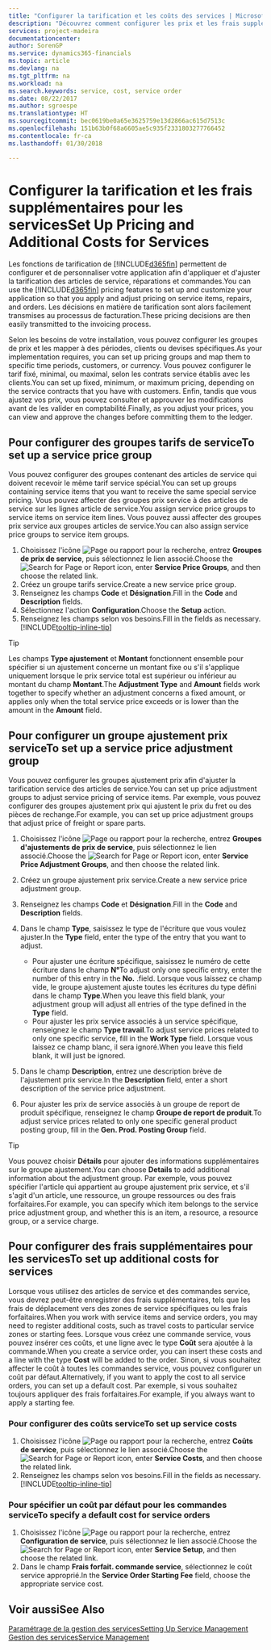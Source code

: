 ```yaml
---
title: "Configurer la tarification et les coûts des services | Microsoft Docs"
description: "Découvrez comment configurer les prix et les frais supplémentaires des services."
services: project-madeira
documentationcenter: 
author: SorenGP
ms.service: dynamics365-financials
ms.topic: article
ms.devlang: na
ms.tgt_pltfrm: na
ms.workload: na
ms.search.keywords: service, cost, service order
ms.date: 08/22/2017
ms.author: sgroespe
ms.translationtype: HT
ms.sourcegitcommit: bec0619be0a65e3625759e13d2866ac615d7513c
ms.openlocfilehash: 151b63b0f68a6605ae5c935f2331803277766452
ms.contentlocale: fr-ca
ms.lasthandoff: 01/30/2018

---
```


# <a name="set-up-pricing-and-additional-costs-for-services"></a><span data-ttu-id="9bbf0-103">Configurer la tarification et les frais supplémentaires pour les services</span><span class="sxs-lookup"><span data-stu-id="9bbf0-103">Set Up Pricing and Additional Costs for Services</span></span>
<span data-ttu-id="9bbf0-104">Les fonctions de tarification de [!INCLUDE[d365fin](includes/d365fin_md.md)] permettent de configurer et de personnaliser votre application afin d'appliquer et d'ajuster la tarification des articles de service, réparations et commandes.</span><span class="sxs-lookup"><span data-stu-id="9bbf0-104">You can use the [!INCLUDE[d365fin](includes/d365fin_md.md)] pricing features to set up and customize your application so that you apply and adjust pricing on service items, repairs, and orders.</span></span> <span data-ttu-id="9bbf0-105">Les décisions en matière de tarification sont alors facilement transmises au processus de facturation.</span><span class="sxs-lookup"><span data-stu-id="9bbf0-105">These pricing decisions are then easily transmitted to the invoicing process.</span></span>  
  
<span data-ttu-id="9bbf0-106">Selon les besoins de votre installation, vous pouvez configurer les groupes de prix et les mapper à des périodes, clients ou devises spécifiques.</span><span class="sxs-lookup"><span data-stu-id="9bbf0-106">As your implementation requires, you can set up pricing groups and map them to specific time periods, customers, or currency.</span></span> <span data-ttu-id="9bbf0-107">Vous pouvez configurer le tarif fixé, minimal, ou maximal, selon les contrats service établis avec les clients.</span><span class="sxs-lookup"><span data-stu-id="9bbf0-107">You can set up fixed, minimum, or maximum pricing, depending on the service contracts that you have with customers.</span></span> <span data-ttu-id="9bbf0-108">Enfin, tandis que vous ajustez vos prix, vous pouvez consulter et approuver les modifications avant de les valider en comptabilité.</span><span class="sxs-lookup"><span data-stu-id="9bbf0-108">Finally, as you adjust your prices, you can view and approve the changes before committing them to the ledger.</span></span>  

## <a name="to-set-up-a-service-price-group"></a><span data-ttu-id="9bbf0-109">Pour configurer des groupes tarifs de service</span><span class="sxs-lookup"><span data-stu-id="9bbf0-109">To set up a service price group</span></span>
<span data-ttu-id="9bbf0-110">Vous pouvez configurer des groupes contenant des articles de service qui doivent recevoir le même tarif service spécial.</span><span class="sxs-lookup"><span data-stu-id="9bbf0-110">You can set up groups containing service items that you want to receive the same special service pricing.</span></span> <span data-ttu-id="9bbf0-111">Vous pouvez affecter des groupes prix service à des articles de service sur les lignes article de service.</span><span class="sxs-lookup"><span data-stu-id="9bbf0-111">You assign service price groups to service items on service item lines.</span></span> <span data-ttu-id="9bbf0-112">Vous pouvez aussi affecter des groupes prix service aux groupes articles de service.</span><span class="sxs-lookup"><span data-stu-id="9bbf0-112">You can also assign service price groups to service item groups.</span></span>  

1. <span data-ttu-id="9bbf0-113">Choisissez l'icône ![Page ou rapport pour la recherche](media/ui-search/search_small.png "icône Page ou rapport pour la recherche"), entrez **Groupes de prix de service**, puis sélectionnez le lien associé.</span><span class="sxs-lookup"><span data-stu-id="9bbf0-113">Choose the ![Search for Page or Report](media/ui-search/search_small.png "Search for Page or Report icon") icon, enter **Service Price Groups**, and then choose the related link.</span></span>  
2. <span data-ttu-id="9bbf0-114">Créez un groupe tarifs service.</span><span class="sxs-lookup"><span data-stu-id="9bbf0-114">Create a new service price group.</span></span>  
3. <span data-ttu-id="9bbf0-115">Renseignez les champs **Code** et **Désignation**.</span><span class="sxs-lookup"><span data-stu-id="9bbf0-115">Fill in the **Code** and **Description** fields.</span></span>  
4. <span data-ttu-id="9bbf0-116">Sélectionnez l'action **Configuration**.</span><span class="sxs-lookup"><span data-stu-id="9bbf0-116">Choose the **Setup** action.</span></span>  
2. <span data-ttu-id="9bbf0-117">Renseignez les champs selon vos besoins.</span><span class="sxs-lookup"><span data-stu-id="9bbf0-117">Fill in the fields as necessary.</span></span> [!INCLUDE[tooltip-inline-tip](includes/tooltip-inline-tip_md.md)]  

 > [!Tip]
 > <span data-ttu-id="9bbf0-118">Les champs **Type ajustement** et **Montant** fonctionnent ensemble pour spécifier si un ajustement concerne un montant fixe ou s'il s'applique uniquement lorsque le prix service total est supérieur ou inférieur au montant du champ **Montant**.</span><span class="sxs-lookup"><span data-stu-id="9bbf0-118">The **Adjustment Type** and **Amount** fields work together to specify whether an adjustment concerns a fixed amount, or applies only when the total service price exceeds or is lower than the amount in the **Amount** field.</span></span>  

## <a name="to-set-up-a-service-price-adjustment-group"></a><span data-ttu-id="9bbf0-119">Pour configurer un groupe ajustement prix service</span><span class="sxs-lookup"><span data-stu-id="9bbf0-119">To set up a service price adjustment group</span></span>  
<span data-ttu-id="9bbf0-120">Vous pouvez configurer les groupes ajustement prix afin d'ajuster la tarification service des articles de service.</span><span class="sxs-lookup"><span data-stu-id="9bbf0-120">You can set up price adjustment groups to adjust service pricing of service items.</span></span> <span data-ttu-id="9bbf0-121">Par exemple, vous pouvez configurer des groupes ajustement prix qui ajustent le prix du fret ou des pièces de rechange.</span><span class="sxs-lookup"><span data-stu-id="9bbf0-121">For example, you can set up price adjustment groups that adjust price of freight or spare parts.</span></span>  
  
1. <span data-ttu-id="9bbf0-122">Choisissez l'icône ![Page ou rapport pour la recherche](media/ui-search/search_small.png "icône Page ou rapport pour la recherche"), entrez **Groupes d'ajustements de prix de service**, puis sélectionnez le lien associé.</span><span class="sxs-lookup"><span data-stu-id="9bbf0-122">Choose the ![Search for Page or Report](media/ui-search/search_small.png "Search for Page or Report icon") icon, enter **Service Price Adjustment Groups**, and then choose the related link.</span></span>  
2. <span data-ttu-id="9bbf0-123">Créez un groupe ajustement prix service.</span><span class="sxs-lookup"><span data-stu-id="9bbf0-123">Create a new service price adjustment group.</span></span>  
3. <span data-ttu-id="9bbf0-124">Renseignez les champs **Code** et **Désignation**.</span><span class="sxs-lookup"><span data-stu-id="9bbf0-124">Fill in the **Code** and **Description** fields.</span></span>  
4. <span data-ttu-id="9bbf0-125">Dans le champ **Type**, saisissez le type de l'écriture que vous voulez ajuster.</span><span class="sxs-lookup"><span data-stu-id="9bbf0-125">In the **Type** field, enter the type of the entry that you want to adjust.</span></span>  
  
    * <span data-ttu-id="9bbf0-126">Pour ajuster une écriture spécifique, saisissez le numéro de cette écriture dans le champ **N°**</span><span class="sxs-lookup"><span data-stu-id="9bbf0-126">To adjust only one specific entry, enter the number of this entry in the **No.**</span></span> <span data-ttu-id="9bbf0-127">.</span><span class="sxs-lookup"><span data-stu-id="9bbf0-127">field.</span></span> <span data-ttu-id="9bbf0-128">Lorsque vous laissez ce champ vide, le groupe ajustement ajuste toutes les écritures du type défini dans le champ **Type**.</span><span class="sxs-lookup"><span data-stu-id="9bbf0-128">When you leave this field blank, your adjustment group will adjust all entries of the type defined in the **Type** field.</span></span>  
    * <span data-ttu-id="9bbf0-129">Pour ajuster les prix service associés à un service spécifique, renseignez le champ **Type travail**.</span><span class="sxs-lookup"><span data-stu-id="9bbf0-129">To adjust service prices related to only one specific service, fill in the **Work Type** field.</span></span> <span data-ttu-id="9bbf0-130">Lorsque vous laissez ce champ blanc, il sera ignoré.</span><span class="sxs-lookup"><span data-stu-id="9bbf0-130">When you leave this field blank, it will just be ignored.</span></span>  
  
5. <span data-ttu-id="9bbf0-131">Dans le champ **Description**, entrez une description brève de l'ajustement prix service.</span><span class="sxs-lookup"><span data-stu-id="9bbf0-131">In the **Description** field, enter a short description of the service price adjustment.</span></span>  
6. <span data-ttu-id="9bbf0-132">Pour ajuster les prix de service associés à un groupe de report de produit spécifique, renseignez le champ **Groupe de report de produit**.</span><span class="sxs-lookup"><span data-stu-id="9bbf0-132">To adjust service prices related to only one specific general product posting group, fill in the **Gen. Prod. Posting Group** field.</span></span>

> [!Tip]
> <span data-ttu-id="9bbf0-133">Vous pouvez choisir **Détails** pour ajouter des informations supplémentaires sur le groupe ajustement.</span><span class="sxs-lookup"><span data-stu-id="9bbf0-133">You can choose **Details** to add additional information about the adjustment group.</span></span> <span data-ttu-id="9bbf0-134">Par exemple, vous pouvez spécifier l'article qui appartient au groupe ajustement prix service, et s'il s'agit d'un article, une ressource, un groupe ressources ou des frais forfaitaires.</span><span class="sxs-lookup"><span data-stu-id="9bbf0-134">For example, you can specify which item belongs to the service price adjustment group, and whether this is an item, a resource, a resource group, or a service charge.</span></span>  

## <a name="to-set-up-additional-costs-for-services"></a><span data-ttu-id="9bbf0-135">Pour configurer des frais supplémentaires pour les services</span><span class="sxs-lookup"><span data-stu-id="9bbf0-135">To set up additional costs for services</span></span>
<span data-ttu-id="9bbf0-136">Lorsque vous utilisez des articles de service et des commandes service, vous devrez peut-être enregistrer des frais supplémentaires, tels que les frais de déplacement vers des zones de service spécifiques ou les frais forfaitaires.</span><span class="sxs-lookup"><span data-stu-id="9bbf0-136">When you work with service items and service orders, you may need to register additional costs, such as travel costs to particular service zones or starting fees.</span></span> <span data-ttu-id="9bbf0-137">Lorsque vous créez une commande service, vous pouvez insérer ces coûts, et une ligne avec le type **Coût** sera ajoutée à la commande.</span><span class="sxs-lookup"><span data-stu-id="9bbf0-137">When you create a service order, you can insert these costs and a line with the type **Cost** will be added to the order.</span></span> <span data-ttu-id="9bbf0-138">Sinon, si vous souhaitez affecter le coût à toutes les commandes service, vous pouvez configurer un coût par défaut.</span><span class="sxs-lookup"><span data-stu-id="9bbf0-138">Alternatively, if you want to apply the cost to all service orders, you can set up a default cost.</span></span> <span data-ttu-id="9bbf0-139">Par exemple, si vous souhaitez toujours appliquer des frais forfaitaires.</span><span class="sxs-lookup"><span data-stu-id="9bbf0-139">For example, if you always want to apply a starting fee.</span></span>
  
### <a name="to-set-up-service-costs"></a><span data-ttu-id="9bbf0-140">Pour configurer des coûts service</span><span class="sxs-lookup"><span data-stu-id="9bbf0-140">To set up service costs</span></span>
1. <span data-ttu-id="9bbf0-141">Choisissez l'icône ![Page ou rapport pour la recherche](media/ui-search/search_small.png "icône Page ou rapport pour la recherche"), entrez **Coûts de service**, puis sélectionnez le lien associé.</span><span class="sxs-lookup"><span data-stu-id="9bbf0-141">Choose the ![Search for Page or Report](media/ui-search/search_small.png "Search for Page or Report icon") icon, enter **Service Costs**, and then choose the related link.</span></span> 
2. <span data-ttu-id="9bbf0-142">Renseignez les champs selon vos besoins.</span><span class="sxs-lookup"><span data-stu-id="9bbf0-142">Fill in the fields as necessary.</span></span> [!INCLUDE[tooltip-inline-tip](includes/tooltip-inline-tip_md.md)]  

### <a name="to-specify-a-default-cost-for-service-orders"></a><span data-ttu-id="9bbf0-143">Pour spécifier un coût par défaut pour les commandes service</span><span class="sxs-lookup"><span data-stu-id="9bbf0-143">To specify a default cost for service orders</span></span>
1. <span data-ttu-id="9bbf0-144">Choisissez l'icône ![Page ou rapport pour la recherche](media/ui-search/search_small.png "icône Page ou rapport pour la recherche"), entrez **Configuration de service**, puis sélectionnez le lien associé.</span><span class="sxs-lookup"><span data-stu-id="9bbf0-144">Choose the ![Search for Page or Report](media/ui-search/search_small.png "Search for Page or Report icon") icon, enter **Service Setup**, and then choose the related link.</span></span> 
2. <span data-ttu-id="9bbf0-145">Dans le champ **Frais forfait. commande service**, sélectionnez le coût service approprié.</span><span class="sxs-lookup"><span data-stu-id="9bbf0-145">In the **Service Order Starting Fee** field, choose the appropriate service cost.</span></span>

## <a name="see-also"></a><span data-ttu-id="9bbf0-146">Voir aussi</span><span class="sxs-lookup"><span data-stu-id="9bbf0-146">See Also</span></span>
[<span data-ttu-id="9bbf0-147">Paramétrage de la gestion des services</span><span class="sxs-lookup"><span data-stu-id="9bbf0-147">Setting Up Service Management</span></span>](service-setup-service.md)  
[<span data-ttu-id="9bbf0-148">Gestion des services</span><span class="sxs-lookup"><span data-stu-id="9bbf0-148">Service Management</span></span>](service-service.md)  

